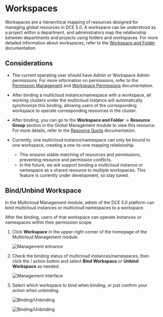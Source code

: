 # Workspaces

Workspaces are a hierarchical mapping of resources designed for managing global resources in DCE 5.0. A workspace can be understood as a project within a department, and administrators map the relationship between departments and projects using folders and workspaces. For more detailed information about workspaces, refer to the [Workspace and Folder](../ghippo/user-guide/workspace/workspace.md) documentation.

## Considerations

- The current operating user should have Admin or Workspace Admin permissions. For more information on permissions, refer to the [Permission Management](../ghippo/user-guide/access-control/role.md) and [Workspace Permissions](../ghippo/user-guide/workspace/ws-permission.md) documentation.
- After binding a multicloud instance/namespace with a workspace, all working clusters under the multicloud instance will automatically synchronize this binding, allowing users of the corresponding workspace to operate corresponding resources in the cluster.
- After binding, you can go to the __Workspace and Folder__ -> __Resource Group__ section in the Global Management module to view this resource. For more details, refer to the [Resource Quota](../ghippo/user-guide/workspace/quota.md#_1) documentation.
- Currently, one multicloud instance/namespace can only be bound to one workspace, creating a one-to-one mapping relationship.

    - This ensures stable matching of resources and permissions, preventing resource and permission conflicts.
    - In the future, we will support binding a multicloud instance or namespace as a shared resource to multiple workspaces. This feature is currently under development, so stay tuned.

## Bind/Unbind Workspace

In the Multicloud Management module, admin of the DCE 5.0 platform can bind multicloud instances or multicloud namespaces to a workspace.

After the binding, users of that workspace can operate instances or namespaces within their permission scope.

1. Click __Workspace__ in the upper-right corner of the homepage of the Multicloud Management module.

    ![Management entrance](https://docs.daocloud.io/daocloud-docs-images/docs/en/docs/kairship/images/ws01.png)

2. Check the binding status of multicloud instances/namespaces, then click the __ⵗ__ action button and select __Bind Workspace__ or __Unbind Workspace__ as needed.

    ![Management interface](https://docs.daocloud.io/daocloud-docs-images/docs/en/docs/kairship/images/ws02.png)

3. Select which workspace to bind when binding, or just confirm your action when unbinding.

    ![Binding/Unbinding](https://docs.daocloud.io/daocloud-docs-images/docs/en/docs/kairship/images/ws03.png)

    ![Binding/Unbinding](https://docs.daocloud.io/daocloud-docs-images/docs/en/docs/kairship/images/ws04.png)
